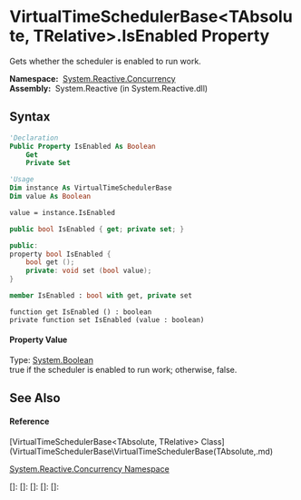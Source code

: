 # VirtualTimeSchedulerBase\<TAbsolute, TRelative\>.IsEnabled Property

Gets whether the scheduler is enabled to run work.

**Namespace:**  [System.Reactive.Concurrency](System.Reactive.Concurrency\System.Reactive.Concurrency.md)  
**Assembly:**  System.Reactive (in System.Reactive.dll)

## Syntax

```vb
'Declaration
Public Property IsEnabled As Boolean
    Get
    Private Set
```

```vb
'Usage
Dim instance As VirtualTimeSchedulerBase
Dim value As Boolean

value = instance.IsEnabled
```

```csharp
public bool IsEnabled { get; private set; }
```

```c++
public:
property bool IsEnabled {
    bool get ();
    private: void set (bool value);
}
```

```fsharp
member IsEnabled : bool with get, private set
```

```jscript
function get IsEnabled () : boolean
private function set IsEnabled (value : boolean)
```

#### Property Value

Type: [System.Boolean](https://msdn.microsoft.com/en-us/library/a28wyd50)  
true if the scheduler is enabled to run work; otherwise, false.

## See Also

#### Reference

[VirtualTimeSchedulerBase\<TAbsolute, TRelative\> Class](VirtualTimeSchedulerBase\VirtualTimeSchedulerBase(TAbsolute,.md)

[System.Reactive.Concurrency Namespace](System.Reactive.Concurrency\System.Reactive.Concurrency.md)

[]: 
[]: 
[]: 
[]: 
[]: 